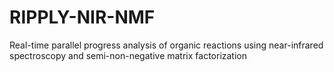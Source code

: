 # RIPPLY-NIR-NMF
Real-time parallel progress analysis of organic reactions using near-infrared spectroscopy and semi-non-negative matrix factorization
